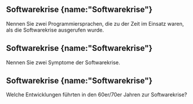 ## Softwarekrise {name:"Softwarekrise"}
<p>Nennen Sie zwei Programmiersprachen, die zu der Zeit im Einsatz waren, als die Softwarekrise ausgerufen wurde.</p>

## Softwarekrise {name:"Softwarekrise"}
<p>Nennen Sie zwei Symptome der Softwarekrise.</p>

## Softwarekrise {name:"Softwarekrise"}
<p>Welche Entwicklungen führten in den 60er/70er Jahren zur Softwarekrise?</p>